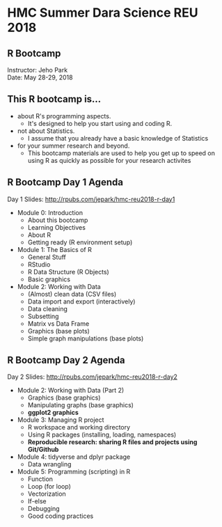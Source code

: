 # HMC Summer Dara Science REU 2018
## R Bootcamp  
Instructor: Jeho Park  
Date: May 28-29, 2018

## This R bootcamp is...
* about R's programming aspects.
  - It's designed to help you start using and coding R.
* not about Statistics.
  - I assume that you already have a basic knowledge of Statistics
* for your summer research and beyond.
  - This bootcamp materials are used to help you get up to speed on using R as quickly as possible for your research activites 

## R Bootcamp Day 1 Agenda
Day 1 Slides: http://rpubs.com/jepark/hmc-reu2018-r-day1

* Module 0: Introduction
  + About this bootcamp
  + Learning Objectives
  + About R
  + Getting ready (R environment setup)
* Module 1: The Basics of R
  + General Stuff
  + RStudio
  + R Data Structure (R Objects)
  + Basic graphics
* Module 2: Working with Data
  + (Almost) clean data (CSV files)
  + Data import and export (interactively)
  + Data cleaning
  + Subsetting
  + Matrix vs Data Frame 
  + Graphics (base plots)
  + Simple graph manipulations (base plots)
## R Bootcamp Day 2 Agenda
Day 2 Slides: http://rpubs.com/jepark/hmc-reu2018-r-day2
* Module 2: Working with Data (Part 2)
  + Graphics (base graphics)
  + Manipulating graphs (base graphics)
  + **ggplot2 graphics**
* Module 3: Managing R project
  + R workspace and working directory
  + Using R packages (installing, loading, namespaces)
  + **Reproducible research: sharing R files and projects using Git/Github**
* Module 4: tidyverse and dplyr package
  + Data wrangling
* Module 5: Programming (scripting) in R
  + Function
  + Loop (for loop)
  + Vectorization
  + If-else
  + Debugging
  + Good coding practices

